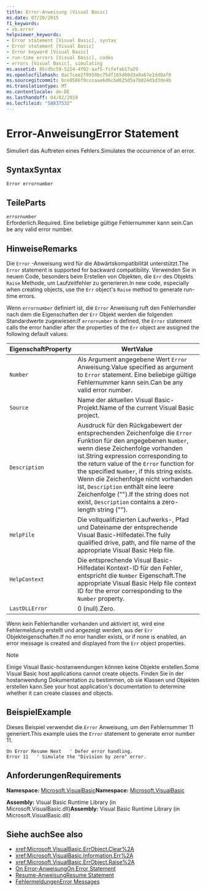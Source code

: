 ```yaml
---
title: Error-Anweisung (Visual Basic)
ms.date: 07/20/2015
f1_keywords:
- vb.error
helpviewer_keywords:
- Error statement [Visual Basic], syntax
- Error statement [Visual Basic]
- Error keyword [Visual Basic]
- run-time errors [Visual Basic], codes
- errors [Visual Basic], simulating
ms.assetid: 85cd5c59-5224-4f02-aaf5-fcfefab17a29
ms.openlocfilehash: 8ac7cee2f9959bc75df165d00d3a0a67e1dd9af0
ms.sourcegitcommit: bce0586f0cccaae6d6cbd625d5a7b824d1d3de4b
ms.translationtype: MT
ms.contentlocale: de-DE
ms.lasthandoff: 04/02/2019
ms.locfileid: "58837532"
---
```

# <a name="error-statement"></a><span data-ttu-id="fa5cc-102">Error-Anweisung</span><span class="sxs-lookup"><span data-stu-id="fa5cc-102">Error Statement</span></span>
<span data-ttu-id="fa5cc-103">Simuliert das Auftreten eines Fehlers.</span><span class="sxs-lookup"><span data-stu-id="fa5cc-103">Simulates the occurrence of an error.</span></span>  
  
## <a name="syntax"></a><span data-ttu-id="fa5cc-104">Syntax</span><span class="sxs-lookup"><span data-stu-id="fa5cc-104">Syntax</span></span>  
  
```  
Error errornumber  
```  
  
## <a name="parts"></a><span data-ttu-id="fa5cc-105">Teile</span><span class="sxs-lookup"><span data-stu-id="fa5cc-105">Parts</span></span>  
 `errornumber`  
 <span data-ttu-id="fa5cc-106">Erforderlich.</span><span class="sxs-lookup"><span data-stu-id="fa5cc-106">Required.</span></span> <span data-ttu-id="fa5cc-107">Eine beliebige gültige Fehlernummer kann sein.</span><span class="sxs-lookup"><span data-stu-id="fa5cc-107">Can be any valid error number.</span></span>  
  
## <a name="remarks"></a><span data-ttu-id="fa5cc-108">Hinweise</span><span class="sxs-lookup"><span data-stu-id="fa5cc-108">Remarks</span></span>  
 <span data-ttu-id="fa5cc-109">Die `Error` -Anweisung wird für die Abwärtskompatibilität unterstützt.</span><span class="sxs-lookup"><span data-stu-id="fa5cc-109">The `Error` statement is supported for backward compatibility.</span></span> <span data-ttu-id="fa5cc-110">Verwenden Sie in neuem Code, besonders beim Erstellen von Objekten, die `Err` des Objekts `Raise` Methode, um Laufzeitfehler zu generieren.</span><span class="sxs-lookup"><span data-stu-id="fa5cc-110">In new code, especially when creating objects, use the `Err` object's `Raise` method to generate run-time errors.</span></span>  
  
 <span data-ttu-id="fa5cc-111">Wenn `errornumber` definiert ist, die `Error` Anweisung ruft den Fehlerhandler nach dem die Eigenschaften der `Err` Objekt werden die folgenden Standardwerte zugewiesen:</span><span class="sxs-lookup"><span data-stu-id="fa5cc-111">If `errornumber` is defined, the `Error` statement calls the error handler after the properties of the `Err` object are assigned the following default values:</span></span>  
  
|<span data-ttu-id="fa5cc-112">Eigenschaft</span><span class="sxs-lookup"><span data-stu-id="fa5cc-112">Property</span></span>|<span data-ttu-id="fa5cc-113">Wert</span><span class="sxs-lookup"><span data-stu-id="fa5cc-113">Value</span></span>|  
|--------------|-----------|  
|`Number`|<span data-ttu-id="fa5cc-114">Als Argument angegebene Wert `Error` Anweisung.</span><span class="sxs-lookup"><span data-stu-id="fa5cc-114">Value specified as argument to `Error` statement.</span></span> <span data-ttu-id="fa5cc-115">Eine beliebige gültige Fehlernummer kann sein.</span><span class="sxs-lookup"><span data-stu-id="fa5cc-115">Can be any valid error number.</span></span>|  
|`Source`|<span data-ttu-id="fa5cc-116">Name der aktuellen Visual Basic-Projekt.</span><span class="sxs-lookup"><span data-stu-id="fa5cc-116">Name of the current Visual Basic project.</span></span>|  
|`Description`|<span data-ttu-id="fa5cc-117">Ausdruck für den Rückgabewert der entsprechenden Zeichenfolge die `Error` Funktion für den angegebenen `Number`, wenn diese Zeichenfolge vorhanden ist.</span><span class="sxs-lookup"><span data-stu-id="fa5cc-117">String expression corresponding to the return value of the `Error` function for the specified `Number`, if this string exists.</span></span> <span data-ttu-id="fa5cc-118">Wenn die Zeichenfolge nicht vorhanden ist, `Description` enthält eine leere Zeichenfolge ("").</span><span class="sxs-lookup"><span data-stu-id="fa5cc-118">If the string does not exist, `Description` contains a zero-length string ("").</span></span>|  
|`HelpFile`|<span data-ttu-id="fa5cc-119">Die vollqualifizierten Laufwerks-, Pfad und Dateiname der entsprechende Visual Basic-Hilfedatei.</span><span class="sxs-lookup"><span data-stu-id="fa5cc-119">The fully qualified drive, path, and file name of the appropriate Visual Basic Help file.</span></span>|  
|`HelpContext`|<span data-ttu-id="fa5cc-120">Die entsprechende Visual Basic-Hilfedatei Kontext-ID für den Fehler, entspricht die `Number` Eigenschaft.</span><span class="sxs-lookup"><span data-stu-id="fa5cc-120">The appropriate Visual Basic Help file context ID for the error corresponding to the `Number` property.</span></span>|  
|`LastDLLError`|<span data-ttu-id="fa5cc-121">0 (null).</span><span class="sxs-lookup"><span data-stu-id="fa5cc-121">Zero.</span></span>|  
  
 <span data-ttu-id="fa5cc-122">Wenn kein Fehlerhandler vorhanden und aktiviert ist, wird eine Fehlermeldung erstellt und angezeigt werden, aus der `Err` Objekteigenschaften.</span><span class="sxs-lookup"><span data-stu-id="fa5cc-122">If no error handler exists, or if none is enabled, an error message is created and displayed from the `Err` object properties.</span></span>  
  
> [!NOTE]
>  <span data-ttu-id="fa5cc-123">Einige Visual Basic-hostanwendungen können keine Objekte erstellen.</span><span class="sxs-lookup"><span data-stu-id="fa5cc-123">Some Visual Basic host applications cannot create objects.</span></span> <span data-ttu-id="fa5cc-124">Finden Sie in der hostanwendung Dokumentation zu bestimmen, ob sie Klassen und Objekten erstellen kann.</span><span class="sxs-lookup"><span data-stu-id="fa5cc-124">See your host application's documentation to determine whether it can create classes and objects.</span></span>  
  
## <a name="example"></a><span data-ttu-id="fa5cc-125">Beispiel</span><span class="sxs-lookup"><span data-stu-id="fa5cc-125">Example</span></span>  
 <span data-ttu-id="fa5cc-126">Dieses Beispiel verwendet die `Error` Anweisung, um den Fehlernummer 11 generiert.</span><span class="sxs-lookup"><span data-stu-id="fa5cc-126">This example uses the `Error` statement to generate error number 11.</span></span>  
  
```  
On Error Resume Next   ' Defer error handling.  
Error 11   ' Simulate the "Division by zero" error.  
```  
  
## <a name="requirements"></a><span data-ttu-id="fa5cc-127">Anforderungen</span><span class="sxs-lookup"><span data-stu-id="fa5cc-127">Requirements</span></span>  
 <span data-ttu-id="fa5cc-128">**Namespace:** [Microsoft.VisualBasic](../../../visual-basic/language-reference/runtime-library-members.md)</span><span class="sxs-lookup"><span data-stu-id="fa5cc-128">**Namespace:** [Microsoft.VisualBasic](../../../visual-basic/language-reference/runtime-library-members.md)</span></span>  
  
 <span data-ttu-id="fa5cc-129">**Assembly:** Visual Basic Runtime Library (in Microsoft.VisualBasic.dll)</span><span class="sxs-lookup"><span data-stu-id="fa5cc-129">**Assembly:** Visual Basic Runtime Library (in Microsoft.VisualBasic.dll)</span></span>  
  
## <a name="see-also"></a><span data-ttu-id="fa5cc-130">Siehe auch</span><span class="sxs-lookup"><span data-stu-id="fa5cc-130">See also</span></span>

- <xref:Microsoft.VisualBasic.ErrObject.Clear%2A>
- <xref:Microsoft.VisualBasic.Information.Err%2A>
- <xref:Microsoft.VisualBasic.ErrObject.Raise%2A>
- [<span data-ttu-id="fa5cc-131">On Error-Anweisung</span><span class="sxs-lookup"><span data-stu-id="fa5cc-131">On Error Statement</span></span>](../../../visual-basic/language-reference/statements/on-error-statement.md)
- [<span data-ttu-id="fa5cc-132">Resume-Anweisung</span><span class="sxs-lookup"><span data-stu-id="fa5cc-132">Resume Statement</span></span>](../../../visual-basic/language-reference/statements/resume-statement.md)
- [<span data-ttu-id="fa5cc-133">Fehlermeldungen</span><span class="sxs-lookup"><span data-stu-id="fa5cc-133">Error Messages</span></span>](../../../visual-basic/language-reference/error-messages/index.md)
